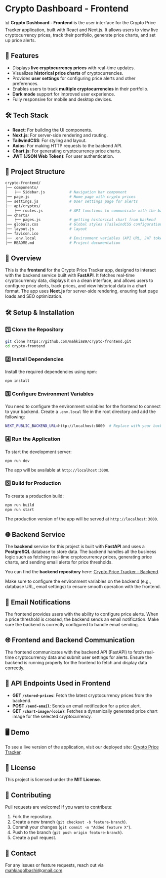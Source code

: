 
# Crypto Dashboard - Frontend

📊 **Crypto Dashboard - Frontend** is the user interface for the Crypto Price Tracker application, built with React and Next.js. It allows users to view live cryptocurrency prices, track their portfolio, generate price charts, and set up price alerts.

## 🚀 Features

- Displays **live cryptocurrency prices** with real-time updates.
- Visualizes **historical price charts** of cryptocurrencies.
- Provides **user settings** for configuring price alerts and other preferences.
- Enables users to track **multiple cryptocurrencies** in their portfolio.
- **Dark mode** support for improved user experience.
- Fully responsive for mobile and desktop devices.

## 🛠 Tech Stack

- **React**: For building the UI components.
- **Next.js**: For server-side rendering and routing.
- **TailwindCSS**: For styling and layout.
- **Axios**: For making HTTP requests to the backend API.
- **Chart.js**: For generating cryptocurrency price charts.
- **JWT (JSON Web Token)**: For user authentication.

## 📂 Project Structure

```bash
crypto-frontend/
│── components/
│   ├── Sidebar.js           # Navigation bar component      
│── page.js                  # Home page with crypto prices            
│── settings.js              # User settings page for alerts
│── api/cryptos/
│   ├── routes.js            # API functions to communicate with the backend
│── charts/
│   ├── pages.js             # getting historical chart from backend
│── globals.css              # Global styles (TailwindCSS configuration)
│── layout.js                # layout
│── favicon.ico
│── .env.local               # Environment variables (API URL, JWT tokens)
│── README.md                # Project documentation
```

## 📝 Overview

This is the **frontend** for the Crypto Price Tracker app, designed to interact with the backend service built with **FastAPI**. It fetches real-time cryptocurrency data, displays it on a clean interface, and allows users to configure price alerts, track prices, and view historical data in a chart format. The app uses **Next.js** for server-side rendering, ensuring fast page loads and SEO optimization.

## 🛠 Setup & Installation

### 1️⃣ Clone the Repository

```bash
git clone https://github.com/mahkia89/crypto-frontend.git
cd crypto-frontend
```

### 2️⃣ Install Dependencies

Install the required dependencies using npm:

```bash
npm install
```

### 3️⃣ Configure Environment Variables

You need to configure the environment variables for the frontend to connect to your backend. Create a `.env.local` file in the root directory and add the following:

```bash
NEXT_PUBLIC_BACKEND_URL=http://localhost:8000  # Replace with your backend URL if not local
```

### 4️⃣ Run the Application

To start the development server:

```bash
npm run dev
```

The app will be available at `http://localhost:3000`.

### 5️⃣ Build for Production

To create a production build:

```bash
npm run build
npm run start
```

The production version of the app will be served at `http://localhost:3000`.

## 🌐 Backend Service

The **backend** service for this project is built with **FastAPI** and uses a **PostgreSQL** database to store data. The backend handles all the business logic such as fetching real-time cryptocurrency prices, generating price charts, and sending email alerts for price thresholds. 

You can find the **backend repository** here: [Crypto Price Tracker - Backend](https://github.com/mahkia89/crypto-backend). 

Make sure to configure the environment variables on the backend (e.g., database URL, email settings) to ensure smooth operation with the frontend.

## 📧 Email Notifications

The frontend provides users with the ability to configure price alerts. When a price threshold is crossed, the backend sends an email notification. Make sure the backend is correctly configured to handle email sending.

## 🌐 Frontend and Backend Communication

The frontend communicates with the backend API (FastAPI) to fetch real-time cryptocurrency data and submit user settings for alerts. Ensure the backend is running properly for the frontend to fetch and display data correctly.

## 🔧 API Endpoints Used in Frontend

- **GET `/stored-prices`**: Fetch the latest cryptocurrency prices from the backend.
- **POST `/send-email`**: Sends an email notification for a price alert.
- **GET `/chart-image/{coin}`**: Fetches a dynamically generated price chart image for the selected cryptocurrency.

## 🖥 Demo

To see a live version of the application, visit our deployed site: [Crypto Price Tracker](https://crypto-frontend-lbkz.onrender.com/).

## 📄 License

This project is licensed under the **MIT License**. 

## 🤝 Contributing

Pull requests are welcome! If you want to contribute:

1. Fork the repository.
2. Create a new branch (`git checkout -b feature-branch`).
3. Commit your changes (`git commit -m "Added feature X"`).
4. Push to the branch (`git push origin feature-branch`).
5. Create a pull request.

## 📧 Contact

For any issues or feature requests, reach out via [mahkiagolbashi@gmail.com](mailto:mahkiagolbashi@gmail.com).

